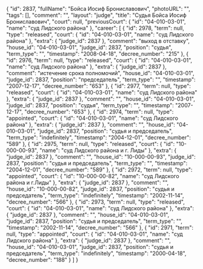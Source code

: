 {
    "id": 2837,
    "fullName": "Бойса Иосиф Брониславович",
    "photoURL": "",
    "tags": [],
    "comment": "",
    "layout": "judge",
    "title": "Судья Бойса Иосиф Брониславович",
    "court": null,
    "previousCourt": {
        "id": "04-010-03-01",
        "name": "суд Лидского района"
    },
    "career": [
        {
            "id": 2978,
            "term": null,
            "type": "released",
            "court": {
                "id": "04-010-03-01",
                "name": "суд Лидского района"
            },
            "extra": {
                "judge_id": 2837
            },
            "comment": "выход в отставку",
            "house_id": "04-010-03-01",
            "judge_id": 2837,
            "position": "судья",
            "term_type": "",
            "timestamp": "2008-04-18",
            "decree_number": "215"
        },
        {
            "id": 2976,
            "term": null,
            "type": "released",
            "court": {
                "id": "04-010-03-01",
                "name": "суд Лидского района"
            },
            "extra": {
                "judge_id": 2837
            },
            "comment": "истечение срока полномочий",
            "house_id": "04-010-03-01",
            "judge_id": 2837,
            "position": "председатель",
            "term_type": "",
            "timestamp": "2007-12-17",
            "decree_number": "653"
        },
        {
            "id": 2977,
            "term": null,
            "type": "released",
            "court": {
                "id": "04-010-03-01",
                "name": "суд Лидского района"
            },
            "extra": {
                "judge_id": 2837
            },
            "comment": "",
            "house_id": "04-010-03-01",
            "judge_id": 2837,
            "position": "судья",
            "term_type": "",
            "timestamp": "2007-12-17",
            "decree_number": "653"
        },
        {
            "id": 2974,
            "term": null,
            "type": "appointed",
            "court": {
                "id": "04-010-03-01",
                "name": "суд Лидского района"
            },
            "extra": {
                "judge_id": 2837
            },
            "comment": "",
            "house_id": "04-010-03-01",
            "judge_id": 2837,
            "position": "судья и председатель",
            "term_type": "indefinitely",
            "timestamp": "2004-12-01",
            "decree_number": "589"
        },
        {
            "id": 2975,
            "term": null,
            "type": "released",
            "court": {
                "id": "10-000-00-93",
                "name": "суд Лидского района и г. Лиды"
            },
            "extra": {
                "judge_id": 2837
            },
            "comment": "",
            "house_id": "10-000-00-93",
            "judge_id": 2837,
            "position": "судья и председатель",
            "term_type": "",
            "timestamp": "2004-12-01",
            "decree_number": "589"
        },
        {
            "id": 2972,
            "term": null,
            "type": "appointed",
            "court": {
                "id": "10-000-00-82",
                "name": "суд Лидского района и г.Лиды"
            },
            "extra": {
                "judge_id": 2837
            },
            "comment": "",
            "house_id": "10-000-00-82",
            "judge_id": 2837,
            "position": "судья и председатель",
            "term_type": "indefinitely",
            "timestamp": "2002-11-14",
            "decree_number": "566"
        },
        {
            "id": 2973,
            "term": null,
            "type": "released",
            "court": {
                "id": "04-010-03-01",
                "name": "суд Лидского района"
            },
            "extra": {
                "judge_id": 2837
            },
            "comment": "",
            "house_id": "04-010-03-01",
            "judge_id": 2837,
            "position": "судья и председатель",
            "term_type": "",
            "timestamp": "2002-11-14",
            "decree_number": "566"
        },
        {
            "id": 2971,
            "term": null,
            "type": "appointed",
            "court": {
                "id": "04-010-03-01",
                "name": "суд Лидского района"
            },
            "extra": {
                "judge_id": 2837
            },
            "comment": "",
            "house_id": "04-010-03-01",
            "judge_id": 2837,
            "position": "судья и председатель",
            "term_type": "indefinitely",
            "timestamp": "2000-04-18",
            "decree_number": "188"
        }
    ]
}